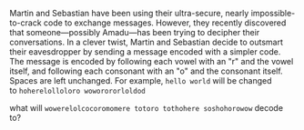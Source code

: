Martin and Sebastian have been using their ultra-secure, nearly impossible-to-crack code to exchange messages. However, they recently discovered that someone—possibly Amadu—has been trying to decipher their conversations. In a clever twist, Martin and Sebastian decide to outsmart their eavesdropper by sending a message encoded with a simpler code. The message is encoded by following each vowel with an "r" and the vowel itself, and following each consonant with an "o" and the consonant itself. Spaces are left unchanged. For example, `hello world` will be changed to `hoherelolloloro woworororloldod`


what will `wowerelolcocoromomere totoro tothohere soshohorowow` decode to?
